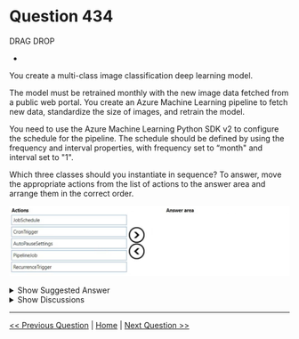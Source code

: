 # Question 434

DRAG DROP

-

You create a multi-class image classification deep learning model.

The model must be retrained monthly with the new image data fetched from a public web portal. You create an Azure Machine Learning pipeline to fetch new data, standardize the size of images, and retrain the model.

You need to use the Azure Machine Learning Python SDK v2 to configure the schedule for the pipeline. The schedule should be defined by using the frequency and interval properties, with frequency set to “month" and interval set to "1".

Which three classes should you instantiate in sequence? To answer, move the appropriate actions from the list of actions to the answer area and arrange them in the correct order.

![Question Image](images/q434_q_image534.png)

<details>
  <summary>Show Suggested Answer</summary>

  <img src="images/q434_ans_0_image535.png" alt="Answer Image"><br>

</details>

<details>
  <summary>Show Discussions</summary>

<blockquote><p><strong>damaldon</strong> <code>(Fri 07 Jul 2023 19:44)</code> - <em>Upvotes: 5</em></p><p>Correct.
https://learn.microsoft.com/en-us/azure/machine-learning/how-to-schedule-pipeline-job?view=azureml-api-2&amp;tabs=python#schedule-a-pipeline-job</p></blockquote>
<blockquote><p><strong>gunn_m</strong> <code>(Sun 01 Dec 2024 20:16)</code> - <em>Upvotes: 1</em></p><p>Couldn&#x27;t I do this using cron?</p></blockquote>
<blockquote><p><strong>sl_mslconsulting</strong> <code>(Sat 01 Jun 2024 19:01)</code> - <em>Upvotes: 1</em></p><p>The link provided by damaldon tells everything you need to know. Click on the studio UI table and you will see everything become clearer.
When you have a pipeline job with satisfying performance and outputs, you can set up a schedule to automatically trigger this job on a regular basis...</p></blockquote>
<blockquote><p><strong>sl_mslconsulting</strong> <code>(Sat 01 Jun 2024 19:02)</code> - <em>Upvotes: 1</em></p><p>*tab not table</p></blockquote>
<blockquote><p><strong>haby</strong> <code>(Tue 19 Dec 2023 21:49)</code> - <em>Upvotes: 1</em></p><p>A
B - This is a wired answer, it is a pipeline trigger, but doesn&#x27;t have &quot;frequency and interval&quot; parameters, it uses Cron expression. I will take this one only coz question says 3 answers.
E
I didn&#x27;t find any docs showing Pipeline is available as a trigger.
https://learn.microsoft.com/en-us/python/api/azure-ai-ml/azure.ai.ml.entities.pipelinejob?view=azure-python</p></blockquote>
<blockquote><p><strong>haby</strong> <code>(Fri 22 Dec 2023 18:07)</code> - <em>Upvotes: 2</em></p><p>Pipeline Job is not a Obj, it&#x27;s a schema in json, answer should be D-E-A.</p></blockquote>

</details>

---

[<< Previous Question](question_433.md) | [Home](/index.md) | [Next Question >>](question_435.md)
